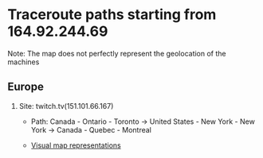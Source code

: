 # Traceroute paths starting from 164.92.244.69

Note: The map does not perfectly represent the geolocation of the machines

## Europe

1. Site: twitch.tv(151.101.66.167)

   - Path: 
Canada - Ontario - Toronto -> United States - New York - New York -> Canada - Quebec - Montreal

   - [Visual map representations](/traceroute/docs/hardcoded_ips/maps/Europe/out_map_1.html)

